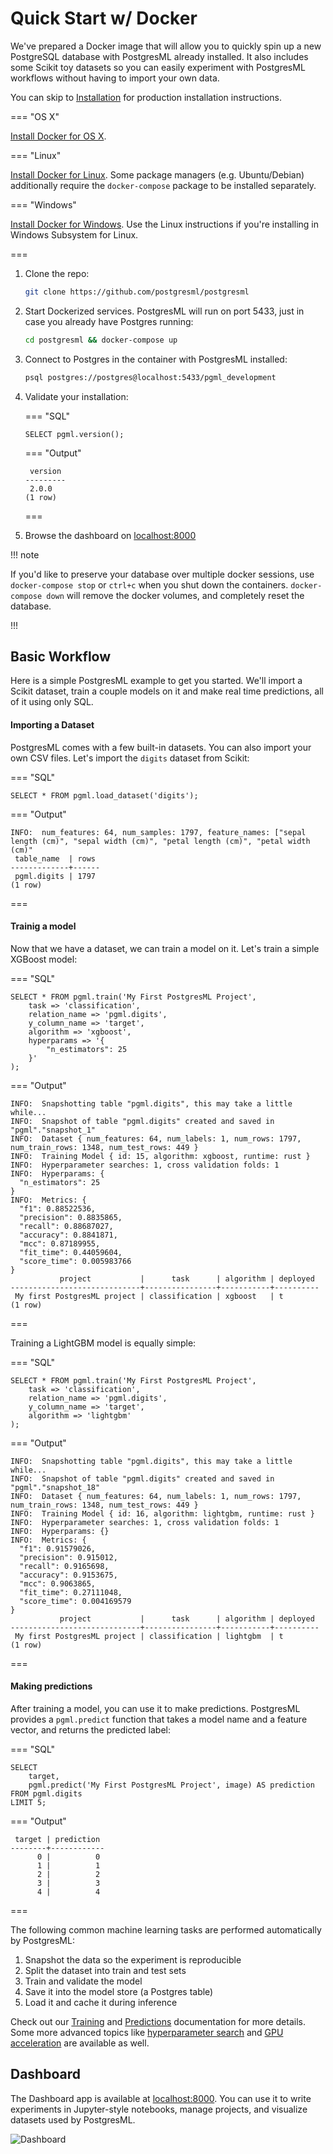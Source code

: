 # Quick Start w/ Docker

We've prepared a Docker image that will allow you to quickly spin up a new PostgreSQL database with PostgresML already installed. It also includes some Scikit toy datasets so you can easily experiment with PostgresML workflows without having to import your own data.

You can skip to [Installation](/docs/guides/setup/v2/installation/) for production installation instructions.


=== "OS X"

<p><a href="https://docs.docker.com/desktop/mac/install/">Install Docker for OS X</a>.</p>

=== "Linux"

<p><a href="https://docs.docker.com/engine/install/ubuntu/">Install Docker for Linux</a>. Some package managers (e.g. Ubuntu/Debian) additionally require the <code>docker-compose</code> package to be installed separately.</p>

=== "Windows"

<p><a href="https://docs.docker.com/desktop/windows/install/">Install Docker for Windows</a>. Use the Linux instructions if you're installing in Windows Subsystem for Linux.</p>

===



1. Clone the repo:
    ```bash
    git clone https://github.com/postgresml/postgresml
    ```

2. Start Dockerized services. PostgresML will run on port 5433, just in case you already have Postgres running:
    ```bash
    cd postgresml && docker-compose up
    ```

3. Connect to Postgres in the container with PostgresML installed:
    ```bash
    psql postgres://postgres@localhost:5433/pgml_development
    ```

4. Validate your installation:


    === "SQL"

    ```postgresql
    SELECT pgml.version();
    ```

    === "Output"

    ```
     version
    ---------
     2.0.0
    (1 row)
    ```

    ===

5. Browse the dashboard on <a href="http://localhost:8000/" target="_blank">localhost:8000</a>


!!! note

If you'd like to preserve your database over multiple docker sessions, use `docker-compose stop` or `ctrl+c` when you shut down the containers. `docker-compose down` will remove the docker volumes, and completely reset the database.

!!!


## Basic Workflow

Here is a simple PostgresML example to get you started. We'll import a Scikit dataset, train a couple models on it and make real time predictions, all of it using only SQL.

#### Importing a Dataset

PostgresML comes with a few built-in datasets. You can also import your own CSV files. Let's import the `digits` dataset from Scikit:

=== "SQL"

```postgresql
SELECT * FROM pgml.load_dataset('digits');
```

=== "Output"

```
INFO:  num_features: 64, num_samples: 1797, feature_names: ["sepal length (cm)", "sepal width (cm)", "petal length (cm)", "petal width (cm)"
 table_name  | rows
-------------+------
 pgml.digits | 1797
(1 row)
```

===

#### Trainig a model

Now that we have a dataset, we can train a model on it. Let's train a simple XGBoost model:

=== "SQL"

```postgresql
SELECT * FROM pgml.train('My First PostgresML Project',
    task => 'classification',
    relation_name => 'pgml.digits',
    y_column_name => 'target',
    algorithm => 'xgboost',
    hyperparams => '{
        "n_estimators": 25
    }'
);
```

=== "Output"

```
INFO:  Snapshotting table "pgml.digits", this may take a little while...
INFO:  Snapshot of table "pgml.digits" created and saved in "pgml"."snapshot_1"
INFO:  Dataset { num_features: 64, num_labels: 1, num_rows: 1797, num_train_rows: 1348, num_test_rows: 449 }
INFO:  Training Model { id: 15, algorithm: xgboost, runtime: rust }
INFO:  Hyperparameter searches: 1, cross validation folds: 1
INFO:  Hyperparams: {
  "n_estimators": 25
}
INFO:  Metrics: {
  "f1": 0.88522536,
  "precision": 0.8835865,
  "recall": 0.88687027,
  "accuracy": 0.8841871,
  "mcc": 0.87189955,
  "fit_time": 0.44059604,
  "score_time": 0.005983766
}
           project           |      task      | algorithm | deployed 
-----------------------------+----------------+-----------+----------
 My first PostgresML project | classification | xgboost   | t
(1 row)
```

===

Training a LightGBM model is equally simple:

=== "SQL"

```postgresql
SELECT * FROM pgml.train('My First PostgresML Project',
    task => 'classification',
    relation_name => 'pgml.digits',
    y_column_name => 'target',
    algorithm => 'lightgbm'
);
```

=== "Output"

```
INFO:  Snapshotting table "pgml.digits", this may take a little while...
INFO:  Snapshot of table "pgml.digits" created and saved in "pgml"."snapshot_18"
INFO:  Dataset { num_features: 64, num_labels: 1, num_rows: 1797, num_train_rows: 1348, num_test_rows: 449 }
INFO:  Training Model { id: 16, algorithm: lightgbm, runtime: rust }
INFO:  Hyperparameter searches: 1, cross validation folds: 1
INFO:  Hyperparams: {}
INFO:  Metrics: {
  "f1": 0.91579026,
  "precision": 0.915012,
  "recall": 0.9165698,
  "accuracy": 0.9153675,
  "mcc": 0.9063865,
  "fit_time": 0.27111048,
  "score_time": 0.004169579
}
           project           |      task      | algorithm | deployed 
-----------------------------+----------------+-----------+----------
 My first PostgresML project | classification | lightgbm  | t
(1 row)
```

===


#### Making predictions

After training a model, you can use it to make predictions. PostgresML provides a `pgml.predict` function that takes a model name and a feature vector, and returns the predicted label:


=== "SQL"

```postgresql
SELECT 
    target,
    pgml.predict('My First PostgresML Project', image) AS prediction
FROM pgml.digits
LIMIT 5;
```

=== "Output"

```
 target | prediction 
--------+------------
      0 |          0
      1 |          1
      2 |          2
      3 |          3
      4 |          4
```

===

The following common machine learning tasks are performed automatically by PostgresML:

1. Snapshot the data so the experiment is reproducible
2. Split the dataset into train and test sets
3. Train and validate the model
4. Save it into the model store (a Postgres table)
5. Load it and cache it during inference

Check out our [Training](/docs/guides/training/overview/) and [Predictions](/docs/user_guides/predictions/overview/) documentation for more details. Some more advanced topics like [hyperparameter search](/docs/user_guides/training/hyperparameter_search/) and [GPU acceleration](/docs/user_guides/setup/gpu_support/) are available as well.

## Dashboard

The Dashboard app is available at <a href="http://localhost:8000/" target="_blank">localhost:8000</a>. You can use it to write experiments in Jupyter-style notebooks, manage projects, and visualize datasets used by PostgresML.

![Dashboard](/static/images/dashboard/notebooks.png)
